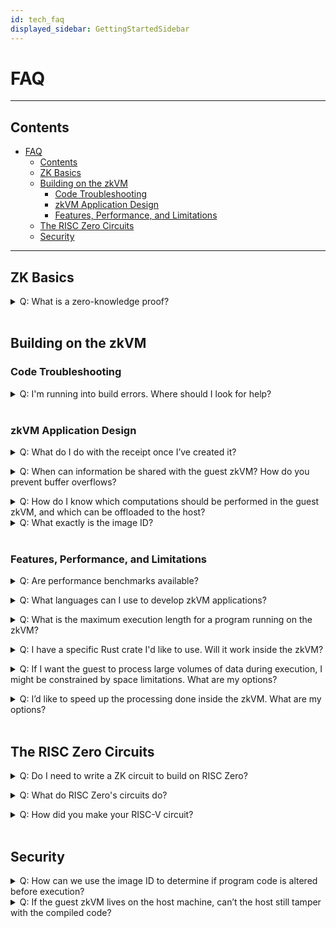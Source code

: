 ```yaml
---
id: tech_faq
displayed_sidebar: GettingStartedSidebar
---
```

# FAQ

-------------------------------
## Contents
- [FAQ](#faq)
  - [Contents](#contents)
  - [ZK Basics](#zk-basics)
  - [Building on the zkVM](#building-on-the-zkvm)
    - [Code Troubleshooting](#code-troubleshooting)
    - [zkVM Application Design](#zkvm-application-design)
    - [Features, Performance, and Limitations](#features-performance-and-limitations)
  - [The RISC Zero Circuits](#the-risc-zero-circuits)
  - [Security](#security)

-------------------------------

## ZK Basics
<a class="anchor" id="zkp"></a>
<details closed>
<summary>
Q: What is a zero-knowledge proof?
</summary>
A zero-knowledge proof (or ZKP) is <a href="https://en.wikipedia.org/wiki/Zero-knowledge_proof">"a method by which one party (the prover) can prove to another party (the verifier) that a given statement is true [without] conveying any additional information"</a>. 
RISC Zero's zkVM makes it easy to produce ZKPs to prove the correct execution of arbitrary code. <br/>
<br/>
When Alice executes code inside the zkVM, Alice gets back a <a href="https://dev.risczero.com/terminology#receipt">receipt</a>. 
Alice can pass the receipt to Bob, who can then <a href="https://dev.risczero.com/terminology#verify">verify</a> the receipt.
<br/>
<br/>
By verifying the receipt, Bob can confirm that the expected code executed and produced the asserted results. 
Any inputs Alice passes to the program during execution will be private unless Alice chooses to share them.
</details>
 <br/>

## Building on the zkVM
### Code Troubleshooting
<a class="anchor" id="build-errors"></a>
<details closed>
<summary>
Q: I'm running into build errors. Where should I look for help?
</summary>
A: Some known issues and workarounds are tracked on GitHub under the <a href="https://github.com/risc0/risc0/issues?q=is%3Aissue+is%3Aopen+label%3A%22rust+guest+workarounds%22">"rust guest workarounds"</a> tag. 
If you can't find your problem here you can open a <a href="https://github.com/risc0/risc0/issues">new issue</a> or reach out to us on <a href="https://discord.gg/risczero">Discord</a>.
</details>
<br/>

### zkVM Application Design
<a class="anchor" id="using-receipts"></a>
<details closed>
<summary>
Q:
What do I do with the receipt once I’ve created it?
</summary>
A:
After Alice creates a <a href="https://dev.risczero.com/terminology#receipt">receipt</a>, she'll typically pass it to Bob who will want to <a href="https://dev.risczero.com/terminology#verify">verify</a> its authenticity. 
At a minimum, Bob will need access to the <a href="https://dev.risczero.com/terminology#image-id">image ID</a> of the expected program.
For most cases, Bob will want to know what code was run, and will therefore also want the <a href="https://dev.risczero.com/terminology#elf-binary">ELF file</a> or the source code that generated it.
Bob can verify the receipt was created by this code by constructing the <a href="https://dev.risczero.com/terminology#image-id">image ID</a> from the given ELF file and using it for verification. <br/>
<br/>
In our <a href="https://github.com/risc0/risc0/tree/v0.16.0/examples">examples</a>, the receipt is generated and verified within the same program, but typically the receipt will be passed to a third party for verification.
</details>

<a class="anchor" id="io-buffer-overflows"></a>
<details closed>
<summary>
Q:  When can information be shared with the guest zkVM? How do you prevent buffer overflows?
</summary>
A: 
Data can be sent during program execution from the host to the guest via a memory map. 
The host-writeable memory is write-once, meaning that adjacent memory regions cannot be overwritten and executed.
</details>

<a class="anchor" id="what-should-guest-do"></a>
<details closed>
<summary>
Q:
How do I know which computations should be performed in the guest zkVM, and which can be offloaded to the host?
</summary>
A: If you don't need to perform a computation securely, if others don't rely on it, and if it doesn't produce outputs that others rely on, it can probably be performed outside of the zkVM. <br/>
<br/>
However, consider that code run in the RISC Zero zkVM can be shown to behave as expected even on a host that is entirely untrusted. 
To get the most value out of this guarantee, we recommend dividing the computational labor with an untrusted host in mind. 
That is, other parties should not need to trust the host's output or operations in order to benefit from the work done in the zkVM.
</details>

<details closed>
<a class="anchor" id="image-id"></a>
<summary>
Q:
What exactly is the image ID?
</summary>
A: The image ID uses hashing to relate the receipt to the code that produced the receipt. 
Specifically, the image ID is a Merklization of the image of the initial zkVM memory state.  
For more details, see <a href="https://www.youtube.com/watch?v=QwzrBHHkzFE&list=PLcPzhUaCxlCirUkJY0ltpjdtzWcz5U_6y&index=4">this clip from Study Club</a>.
</details>
<br/>

### Features, Performance, and Limitations
<a class="anchor" id="benchmarks"></a>
<details closed>
<summary>
Q: Are performance benchmarks available?
</summary>
A: Yes. We have a <a href="https://dev.risczero.com/datasheet.pdf">datasheet</a> with performance benchmarks, and you can also generate your own benchmarks. More details are available on the <a href="https://dev.risczero.com/zkvm/benchmarks">benchmarks page</a>.
</details>

<a class="anchor" id="language-support"></a>
<details closed>
<summary>
Q: What languages can I use to develop zkVM applications?
</summary>
A: We recommend Rust for writing zkVM applications. 
Although technically the zkVM can execute any RISC-V code, we only have documentation and API support for Rust development. 
Development in C++ is also possible, but proceed at your own risk. 
You can reference the <a href="https://github.com/risc0/risc0/tree/v0.11.0/examples/cpp">examples in C++</a> that were included in the 0.11 release, although we've made substantial changes since that release, and we're available to answer questions on <a href="https://discord.gg/risczero"> Discord</a> as needed.
</details>

<a class="anchor" id="max-length"></a>
<details closed>
<summary>
Q: What is the maximum execution length for a program running on the zkVM?
</summary>
A: Since we added support for <a href="https://www.risczero.com/news/continuations"> continuations</a>, the execution length can be very large.
So far, we've made proofs for executions that exceed 4 billion cycles, and there's plenty of room to expand that further. 
</details>

<a class="anchor" id="rust-crate"></a>
<details closed>
<summary>
Q: I have a specific Rust crate I'd like to use. Will it work inside the zkVM?
</summary>
A: Each night, we check the top 1000 Rust crates for zkVM compatibility. 
You can see the results <a href="https://risc0.github.io/ghpages/dev/crate-validation/index.html"> here</a>. 
As of this writing, 71% of the top 1000 Rust crates work inside the zkVM. <br/>
<br/>
If the crate you'd like to use isn't working, there may be a workaround <a href="https://github.com/risc0/risc0/issues?q=is%3Aissue+is%3Aopen+label%3A%22rust+guest+workarounds%22">here</a>. 
If there's not already a workaround, please <a href="https://github.com/risc0/risc0/issues/new">open an issue</a> or reach out on <a href="https://discord.gg/risczero">Discord.</a>
</details>

<a class="anchor" id="large-data"></a>
<details closed>
<summary>
Q:
If I want the guest to process large volumes of data during execution, I might be constrained by space limitations. What are my options?
</summary>
A:
If data is loaded from the host to restrict guest program size, the most significant limitation on zkVM data processing is a constraint on instruction cycles. 
Loading data into the guest costs instruction cycles, as does data processing.

There are workarounds for data limitations if the data is only included to ensure that its integrity becomes part of the proof of computation. 
If the data can be processed externally and simply needs to be verifiably unchanged, consider processing data externally and sending the guest a Merkle proof or (if no processing is needed) generating a SHA of a large dataset.

In the future, we plan to lift these processing limitations using continuations and recursion.
</details>

<a class="anchor" id="acceleration"></a>
<details closed>
<summary>
Q:
I’d like to speed up the processing done inside the zkVM. What are my options?
</summary>
A:
For cryptographic operations, it is possible to build ‘accelerator’ circuits such as our implementation of SHA26. 
Fast cryptography is sufficient to support many ‘DeFi’ applications. 
For many other applications, it is possible to perform most computation on the host (outside the zkVM) and then verify the results in the zkVM.
</details>

<br/>



## The RISC Zero Circuits
<a class="anchor" id="dont-write-circuits"></a>
<details closed>
<summary>
Q: Do I need to write a ZK circuit to build on RISC Zero?
</summary>
A: No! 
We take care of the circuit building so that you can focus on building applications. 
Everything you'll need to build is outlined in the <a href="https://dev.risczero.com/zkvm">zkVM docs</a> and the <a href="https://dev.risczero.com/bonsai">Bonsai docs</a>.
</details>

<a class="anchor" id="circuits"></a>
<details closed>
<summary>
Q: What do RISC Zero's circuits do?
</summary>
RISC Zero has three circuits: one that executes RISC-V code, one that's used for recursion, and one that is used for a STARK-to-SNARK conversion.

* The RISC-V circuit receives an ELF binary file as a public input and private inputs from the host; the output of the RISC-V circuit is a receipt.
* The recursion circuit is specialized to prove the verification of RISC Zero receipts; this circuit is used in order to compress many RISC Zero receipts into a single receipt. 
* The STARK-to-SNARK circuit is used to translate a STARK proof into a SNARK proof, which enables on-chain verification. 

</details>

<a class="anchor" id="building-our-circuit"></a>
<details closed>
<summary>
Q: How did you make your RISC-V circuit?
</summary>
A: The RISC-V circuit is found in step.cpp.inc and is generated by the make-circuit program. It consists of:

* Code to emulate RISC-V, including decoding RISC-V instructions and constructing the execution trace.
* Code to evaluate the constraint polynomials that check the execution trace.
* Auxiliary data to support structures such as ‘taps’.

Because the data structures supporting all three of these need to match very carefully, we created a ‘circuit compiler’ program that generates code for all three of these systems.
</details>

<br/>

## Security
<a class="anchor" id="image-id-security"></a>
<details closed>
<summary>
Q:
How can we use the image ID to determine if program code is altered before execution?
</summary>
A: The image ID can be determined from the compiled ELF source code. 
Someone wishing to confirm that a receipt corresponds to Rust source code can compile that code targeting the RISC Zero zkVM and verify that the image ID resulting from this compilation matches the image ID in the receipt. <br/> <br/>

*Note: We plan to enable a deterministic connection between the Rust source code and the image ID. 
At the moment, the conversion from Rust source code to ELF binary is non-deterministic (because `cargo` builds are non-deterministic).  
What this means for zkVM application design is that checking the correctness of the ImageID requires access to the compiled ELF file. 
For the latest status on this issue, check the discussion on the <a href="https://https://github.com/risc0/risc0/issues/116">GitHub issue</a>.*
</details>
<a class="anchor" id="tampering-with-code"></a>
<details closed>
<summary>
Q: If the guest zkVM lives on the host machine, can’t the host still tamper with the compiled code?
</summary>
A: Like other zk-STARKs, RISC Zero’s implementation makes it cryptographically infeasible to generate an invalid receipt:

* If the binary is modified, then the receipt’s seal will not match the image ID of the expected binary.
* If the execution is modified, then the execution trace will be invalid.
* If the output is modified, then the journal’s hash will not match the hash recorded in the receipt.

</details>
